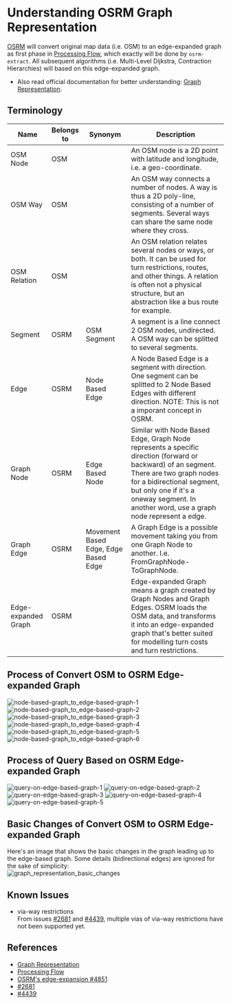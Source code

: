 # Understanding OSRM Graph Representation
[OSRM](https://github.com/Project-OSRM/osrm-backend) will convert original map data (i.e. OSM) to an edge-expanded graph as first phase in [Processing Flow](https://github.com/Project-OSRM/osrm-backend/wiki/Processing-Flow), which exactly will be done by `osrm-extract`. All subsequent algorithms (i.e. Multi-Level Dijkstra, Contraction Hierarchies) will based on this edge-expanded graph.     
- Also read official documentation for better understanding: [Graph Representation](https://github.com/Project-OSRM/osrm-backend/wiki/Graph-representation).      
     

## Terminology
| Name |Belongs to|Synonym|Description|
|------|----------|-------|-----------|
|OSM Node|OSM||An OSM node is a 2D point with latitude and longitude, i.e. a geo-coordinate.|
|OSM Way|OSM||An OSM way connects a number of nodes. A way is thus a 2D poly-line, consisting of a number of segments. Several ways can share the same node where they cross.|
|OSM Relation|OSM||An OSM relation relates several nodes or ways, or both. It can be used for turn restrictions, routes, and other things. A relation is often not a physical structure, but an abstraction like a bus route for example.|
|Segment|OSRM|OSM Segment|A segment is a line connect 2 OSM nodes, undirected. A OSM way can be splitted to several segments.|
|Edge|OSRM|Node Based Edge|A Node Based Edge is a segment with direction. One segment can be splitted to 2 Node Based Edges with different direction. NOTE: This is not a imporant concept in OSRM. |
|Graph Node|OSRM|Edge Based Node|Similar with Node Based Edge, Graph Node represents a specific direction (forward or backward) of an segment. There are two graph nodes for a bidirectional segment, but only one if it's a oneway segment. In another word, use a graph node represent a edge. |
|Graph Edge|OSRM|Movement Based Edge, Edge Based Edge|A Graph Edge is a possible movement taking you from one Graph Node to another. I.e. FromGraphNode-ToGraphNode.|
|Edge-expanded Graph|OSRM||Edge-expanded Graph means a graph created by Graph Nodes and Graph Edges. OSRM loads the OSM data, and transforms it into an edge-expanded graph that's better suited for modelling turn costs and turn restrictions.|

## Process of Convert OSM to OSRM Edge-expanded Graph
![node-based-graph_to_edge-based-graph-1](../graph/node-based-graph_to_edge-based-graph/1.png)
![node-based-graph_to_edge-based-graph-2](../graph/node-based-graph_to_edge-based-graph/2.png)
![node-based-graph_to_edge-based-graph-3](../graph/node-based-graph_to_edge-based-graph/3.png)
![node-based-graph_to_edge-based-graph-4](../graph/node-based-graph_to_edge-based-graph/4.png)
![node-based-graph_to_edge-based-graph-5](../graph/node-based-graph_to_edge-based-graph/5.png)
![node-based-graph_to_edge-based-graph-6](../graph/node-based-graph_to_edge-based-graph/6.png)

## Process of Query Based on OSRM Edge-expanded Graph
![query-on-edge-based-graph-1](../graph/query-on-edge-based-graph/1.png)
![query-on-edge-based-graph-2](../graph/query-on-edge-based-graph/2.png)
![query-on-edge-based-graph-3](../graph/query-on-edge-based-graph/3.png)
![query-on-edge-based-graph-4](../graph/query-on-edge-based-graph/4.png)
![query-on-edge-based-graph-5](../graph/query-on-edge-based-graph/5.png)

## Basic Changes of Convert OSM to OSRM Edge-expanded Graph
Here's an image that shows the basic changes in the graph leading up to the edge-based graph. Some details (bidirectional edges) are ignored for the sake of simplicity:    
![graph_representation_basic_changes](../graph/graph_representation_basic_changes.png)

## Known Issues 
- via-way restrictions    
From issues [#2681](https://github.com/Project-OSRM/osrm-backend/issues/2681#issuecomment-313080353) and [#4439](https://github.com/Project-OSRM/osrm-backend/issues/4439), multiple vias of via-way restrictions have not been supported yet.      


## References
- [Graph Representation](https://github.com/Project-OSRM/osrm-backend/wiki/Graph-representation)
- [Processing Flow](https://github.com/Project-OSRM/osrm-backend/wiki/Processing-Flow)
- [OSRM's edge-expansion #4851](https://github.com/Project-OSRM/osrm-backend/issues/4851)
- [#2681](https://github.com/Project-OSRM/osrm-backend/issues/2681#issuecomment-313080353)
- [#4439](https://github.com/Project-OSRM/osrm-backend/issues/4439)